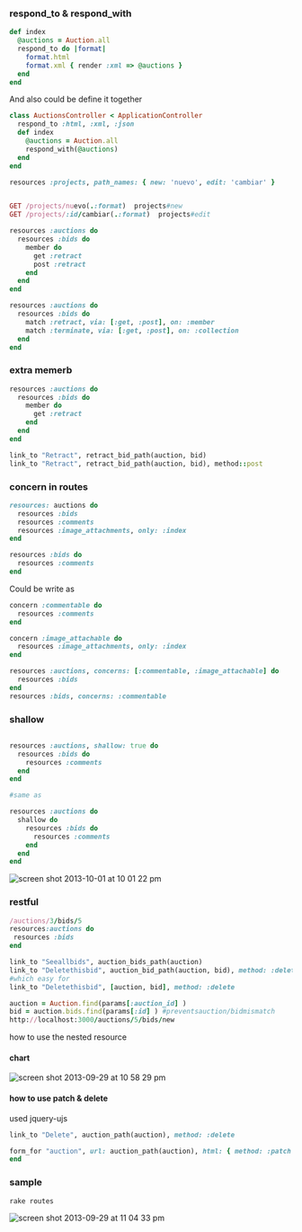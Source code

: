 ### respond_to & respond_with 

```ruby
def index
  @auctions = Auction.all 
  respond_to do |format|
    format.html
    format.xml { render :xml => @auctions } 
  end
end
```

And also could be define it together

```ruby
class AuctionsController < ApplicationController
  respond_to :html, :xml, :json
  def index
    @auctions = Auction.all
    respond_with(@auctions)
  end
end
```


```ruby
resources :projects, path_names: { new: 'nuevo', edit: 'cambiar' }


GET /projects/nuevo(.:format)  projects#new 
GET /projects/:id/cambiar(.:format)  projects#edit
```


```ruby
resources :auctions do
  resources :bids do
    member do
      get :retract
      post :retract
    end
  end
end

resources :auctions do
  resources :bids do
    match :retract, via: [:get, :post], on: :member
    match :terminate, via: [:get, :post], on: :collection
  end
end


```





### extra memerb

```ruby
resources :auctions do 
  resources :bids do
    member do
      get :retract
    end
  end
end

link_to "Retract", retract_bid_path(auction, bid)
link_to "Retract", retract_bid_path(auction, bid), method::post
```



### concern in routes

```ruby
resources: auctions do
  resources :bids
  resources :comments
  resources :image_attachments, only: :index
end

resources :bids do
  resources :comments
end
```

Could be write as

```ruby
concern :commentable do
  resources :comments
end

concern :image_attachable do
  resources :image_attachments, only: :index
end
```

```ruby
resources :auctions, concerns: [:commentable, :image_attachable] do
  resources :bids
end
resources :bids, concerns: :commentable
```



### shallow

```ruby

resources :auctions, shallow: true do
  resources :bids do
    resources :comments
  end
end

#same as 

resources :auctions do
  shallow do
    resources :bids do
      resources :comments
    end
  end
end

```

![screen shot 2013-10-01 at 10 01 22 pm](https://f.cloud.github.com/assets/83296/1250784/a88fbe52-2b06-11e3-860b-0797acf026e0.png)


### restful

```ruby
/auctions/3/bids/5
resources:auctions do
 resources :bids
end

link_to "Seeallbids", auction_bids_path(auction)
link_to "Deletethisbid", auction_bid_path(auction, bid), method: :delete
#which easy for
link_to "Deletethisbid", [auction, bid], method: :delete

auction = Auction.find(params[:auction_id] )
bid = auction.bids.find(params[:id] ) #preventsauction/bidmismatch
http://localhost:3000/auctions/5/bids/new
```

how to use the nested resource
#### chart

![screen shot 2013-09-29 at 10 58 29 pm](https://f.cloud.github.com/assets/83296/1234530/46455bb6-297c-11e3-8e98-ab7021b110df.png)

#### how to use patch & delete

used jquery-ujs

```ruby
link_to "Delete", auction_path(auction), method: :delete
```

```ruby
form_for "auction", url: auction_path(auction), html: { method: :patch } do |f|
end
```
### sample

```ruby
rake routes
```

![screen shot 2013-09-29 at 11 04 33 pm](https://f.cloud.github.com/assets/83296/1234544/112cd0fc-297d-11e3-9e44-e05358abe3a9.png)



